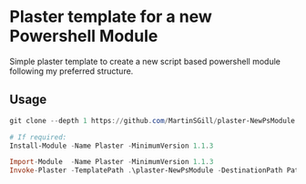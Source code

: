 # Plaster template for a new Powershell Module

Simple plaster template to create a new script based powershell module following
my preferred structure.

## Usage

```powershell
git clone --depth 1 https://github.com/MartinSGill/plaster-NewPsModule.git

# If required:
Install-Module -Name Plaster -MinimumVersion 1.1.3

Import-Module  -Name Plaster -MinimumVersion 1.1.3
Invoke-Plaster -TemplatePath .\plaster-NewPsModule -DestinationPath PathToNewModule
```
